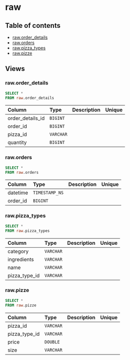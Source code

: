 # raw

## Table of contents

- [raw.order_details](#raw.order_details)
- [raw.orders](#raw.orders)
- [raw.pizza_types](#raw.pizza_types)
- [raw.pizze](#raw.pizze)

## Views

### raw.order_details

```sql
SELECT *
FROM raw.order_details
```

| Column           | Type      | Description   | Unique   |
|:-----------------|:----------|:--------------|:---------|
| order_details_id | `BIGINT`  |               |          |
| order_id         | `BIGINT`  |               |          |
| pizza_id         | `VARCHAR` |               |          |
| quantity         | `BIGINT`  |               |          |

### raw.orders

```sql
SELECT *
FROM raw.orders
```

| Column   | Type           | Description   | Unique   |
|:---------|:---------------|:--------------|:---------|
| datetime | `TIMESTAMP_NS` |               |          |
| order_id | `BIGINT`       |               |          |

### raw.pizza_types

```sql
SELECT *
FROM raw.pizza_types
```

| Column        | Type      | Description   | Unique   |
|:--------------|:----------|:--------------|:---------|
| category      | `VARCHAR` |               |          |
| ingredients   | `VARCHAR` |               |          |
| name          | `VARCHAR` |               |          |
| pizza_type_id | `VARCHAR` |               |          |

### raw.pizze

```sql
SELECT *
FROM raw.pizze
```

| Column        | Type      | Description   | Unique   |
|:--------------|:----------|:--------------|:---------|
| pizza_id      | `VARCHAR` |               |          |
| pizza_type_id | `VARCHAR` |               |          |
| price         | `DOUBLE`  |               |          |
| size          | `VARCHAR` |               |          |

